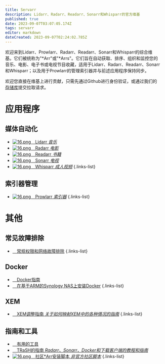 ```yaml
---
title: Servarr
description: Lidarr、Radarr、Readarr、Sonarr和Whisparr的官方维基
published: true
date: 2023-09-07T03:07:05.174Z
tags: servarr
editor: markdown
dateCreated: 2023-09-07T02:24:02.785Z
---
```


欢迎来到Lidarr、Prowlarr、Radarr、Readarr、Sonarr和Whisparr的综合维基。它们被统称为"\*Arr"或"\*Arrs"。它们旨在自动获取、排序、组织和监控您的音乐、电影、电子书或电视节目收藏，适用于Lidarr、Radarr、Readarr、Sonarr和Whisparr；以及用于Prowlarr的管理索引器并与前述应用程序保持同步。

欢迎您直接在维基上进行贡献，只需先通过Github进行身份验证，或通过我们的[存储库](https://github.com/Servarr/Wiki)提交拉取请求。

# 应用程序

## 媒体自动化

- [![16.png](/assets/lidarr/logos/16.png)&emsp;Lidarr *音乐*](/lidarr)
- [![16.png](/assets/radarr/logos/16.png)&emsp;Radarr *电影*](/radarr)
- [![16.png](/assets/readarr/logos/16.png)&emsp;Readarr *书籍*](/readarr)
- [![16.png](/assets/sonarr/logos/16.png)&emsp;Sonarr *电视*](/sonarr)
- [![16.png](/assets/whisparr/logos/16.png)&emsp;Whisparr *成人视频*](/whisparr)
{.links-list}

## 索引器管理

- [![16.png](/assets/prowlarr/logos/16.png)&emsp;Prowlarr *索引器*](/prowlarr)
{.links-list}

# 其他

## 常见故障排除

- [<i class="far fa-life-ring"></i>&emsp;常规权限和网络故障排除](/permissions-and-networking)
{.links-list}

## Docker

- [<i class="fab fa-docker"></i>&emsp;Docker指南](/docker-guide)
- [<i class="fas fa-box-open"></i>&emsp;在基于ARM的Synology NAS上安装Docker](/docker-arm-synology)
{.links-list}

## XEM

- [<i class="fab fa-xing"></i>&emsp;XEM调整指南 *关于如何映射XEM中的各种情况的指南*](/sonarr/xem-guide)
{.links-list}

## 指南和工具

- [<i class="fas fa-tools"></i>&emsp;有用的工具](/useful-tools)
- [<i class="fas fa-trash-alt"></i>&emsp;TRaSH的指南 *Radarr、Sonarr、Docker和下载客户端的教程和指南*](https://trash-guides.info/)
- [![16.png](/assets/servarr/servarr_dark_fav_16.png)&emsp;社区\*Arr安装脚本 *非官方社区脚本*](/install-script)
{.links-list}